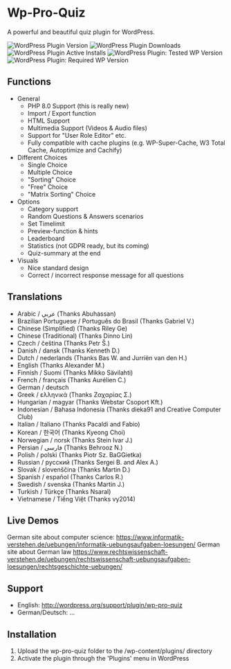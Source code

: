 # Wp-Pro-Quiz

A powerful and beautiful quiz plugin for WordPress.

![WordPress Plugin Version](https://img.shields.io/wordpress/plugin/v/wp-pro-quiz) ![WordPress Plugin Downloads](https://img.shields.io/wordpress/plugin/dm/wp-pro-quiz) ![WordPress Plugin Active Installs](https://img.shields.io/wordpress/plugin/installs/wp-pro-quiz) ![WordPress Plugin: Tested WP Version](https://img.shields.io/wordpress/plugin/tested/wp-pro-quiz) ![WordPress Plugin: Required WP Version](https://img.shields.io/wordpress/plugin/wp-version/wp-pro-quiz)

## Functions
* General
	* PHP 8.0 Support (this is really new)
	* Import / Export function
	* HTML Support
	* Multimedia Support (Videos & Audio files)
	* Support for "User Role Editor" etc.
	* Fully compatible with cache plugins (e.g. WP-Super-Cache, W3 Total Cache, Autoptimize and Cachify)
* Different Choices 
  * Single Choice
  * Multiple Choice
  * "Sorting" Choice
  * "Free" Choice
  * "Matrix Sorting" Choice
* Options
	* Category support
	* Random Questions & Answers scenarios
	* Set Timelimit
	* Preview-function & hints
	* Leaderboard
	* Statistics (not GDPR ready, but its coming)
	* Quiz-summary at the end
* Visuals
	* Nice standard design
	* Correct / incorrect response message for all questions


## Translations
- Arabic / عربي (Thanks Abuhassan)
- Brazilian Portuguese / Português do Brasil (Thanks Gabriel V.)
- Chinese (Simplified) (Thanks Riley Ge)
- Chinese (Traditional) (Thanks Dinno Lin)
- Czech / čeština (Thanks Petr Š.)
- Danish / dansk (Thanks Kenneth D.)
- Dutch / nederlands (Thanks Bas W. and Jurriën van den H.)
- English (Thanks Alexander M.)
- Finnish / Suomi (Thanks Mikko Sävilahti)
- French / français (Thanks Aurélien C.)
- German / deutsch
- Greek / ελληνικά (Thanks Ζαχαρίας Σ.)
- Hungarian / magyar (Thanks Webstar Csoport Kft.)
- Indonesian / Bahasa Indonesia (Thanks dieka91 and Creative Computer Club)
- Italian / Italiano (Thanks Pacaldi and Fabio)
- Korean / 한국어 (Thanks Kyeong Choi)
- Norwegian / norsk (Thanks Stein Ivar J.)
- Persian / فارسی (Thanks Behrooz N.)
- Polish / polski (Thanks Piotr Sz. BaGGietka)
- Russian / русский (Thanks Sergei B. and Alex A.)
- Slovak / slovenščina (Thanks Martin D.)
- Spanish / español (Thanks Carlos R.)
- Swedish / svenska (Thanks Martin J.)
- Turkish / Türkçe (Thanks Nsaral)
- Vietnamese / Tiếng Việt (Thanks vy2014)

## Live Demos
German site about computer science: https://www.informatik-verstehen.de/uebungen/informatik-uebungsaufgaben-loesungen/
German site about German law https://www.rechtswissenschaft-verstehen.de/uebungen/rechtswissenschaft-uebungsaufgaben-loesungen/rechtsgeschichte-uebungen/

## Support
- English: http://wordpress.org/support/plugin/wp-pro-quiz
- German/Deutsch: ...

## Installation

1. Upload the wp-pro-quiz folder to the /wp-content/plugins/ directory
2. Activate the plugin through the 'Plugins' menu in WordPress
